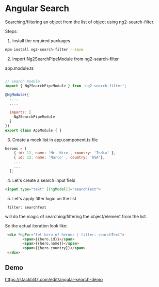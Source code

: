 # Angular Search

Searching/filtering an object from the list of object using ng2-search-filter.

Steps:

1. Install the required packages

  ```sh
  npm install ng2-search-filter --save
  ```

2. Import Ng2SearchPipeModule from ng2-search-filter

  app.module.ts

  ```js

  // search module
  import { Ng2SearchPipeModule } from 'ng2-search-filter';

  @NgModule({
    ....
    ....

    imports: [
      Ng2SearchPipeModule
    ]
  })
  export class AppModule { }
  ```

3. Create a mock list in app.component.ts file

  ```js
  heroes = [
      { id: 11, name: 'Mr. Nice', country: 'India' },
      { id: 12, name: 'Narco' , country: 'USA'},
      ...
      ...
    ];
  ```
4. Let's create a search input field

  ```html
  <input type="text" [(ngModel)]="searchText">
  ```

5. Let's apply filter logic on the list

  ```
   filter: searchText
  ```
will do the magic of searching/filtering the object/element from the list.

So the actual iteration look like:

  ```html
   <div *ngFor="let hero of heroes | filter: searchText">
          <span>{{hero.id}}</span>
          <span>{{hero.name}}</span>
          <span>{{hero.country}}</span>
   </div>
  ```
  
  ## Demo
  
  https://stackblitz.com/edit/angular-search-demo


